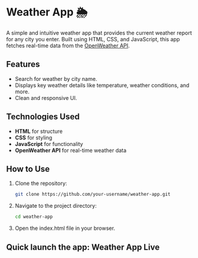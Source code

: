 # Weather App 🌦️  

A simple and intuitive weather app that provides the current weather report for any city you enter. Built using HTML, CSS, and JavaScript, this app fetches real-time data from the [OpenWeather API](https://openweathermap.org/api).  

## Features  
- Search for weather by city name.  
- Displays key weather details like temperature, weather conditions, and more.  
- Clean and responsive UI.  

## Technologies Used  
- **HTML** for structure  
- **CSS** for styling  
- **JavaScript** for functionality  
- **OpenWeather API** for real-time weather data  

## How to Use  
1. Clone the repository:  
   ```bash  
   git clone https://github.com/your-username/weather-app.git  

2. Navigate to the project directory:
   ```bash  
   cd weather-app

3. Open the index.html file in your browser.

## Quick launch the app: Weather App Live

